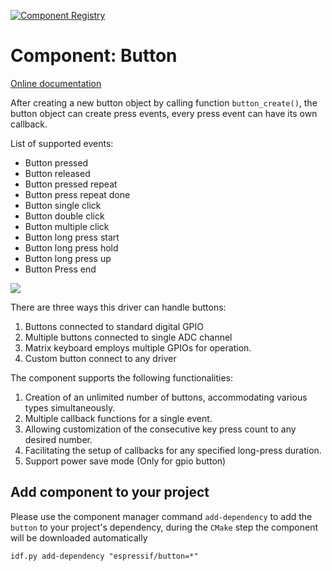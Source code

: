 [![Component Registry](https://components.espressif.com/components/espressif/button/badge.svg)](https://components.espressif.com/components/espressif/button)

# Component: Button
[Online documentation](https://docs.espressif.com/projects/esp-iot-solution/en/latest/input_device/button.html)

After creating a new button object by calling function `button_create()`, the button object can create press events, every press event can have its own callback.

List of supported events:
 * Button pressed
 * Button released
 * Button pressed repeat
 * Button press repeat done
 * Button single click
 * Button double click
 * Button multiple click
 * Button long press start
 * Button long press hold
 * Button long press up
 * Button Press end

![](https://dl.espressif.com/AE/esp-iot-solution/button_3.3.1.svg)

There are three ways this driver can handle buttons:
1. Buttons connected to standard digital GPIO
2. Multiple buttons connected to single ADC channel
3. Matrix keyboard employs multiple GPIOs for operation.
4. Custom button connect to any driver

The component supports the following functionalities:
1. Creation of an unlimited number of buttons, accommodating various types simultaneously.
2. Multiple callback functions for a single event.
3. Allowing customization of the consecutive key press count to any desired number.
4. Facilitating the setup of callbacks for any specified long-press duration.
5. Support power save mode (Only for gpio button)

## Add component to your project

Please use the component manager command `add-dependency` to add the `button` to your project's dependency, during the `CMake` step the component will be downloaded automatically

```
idf.py add-dependency "espressif/button=*"
```